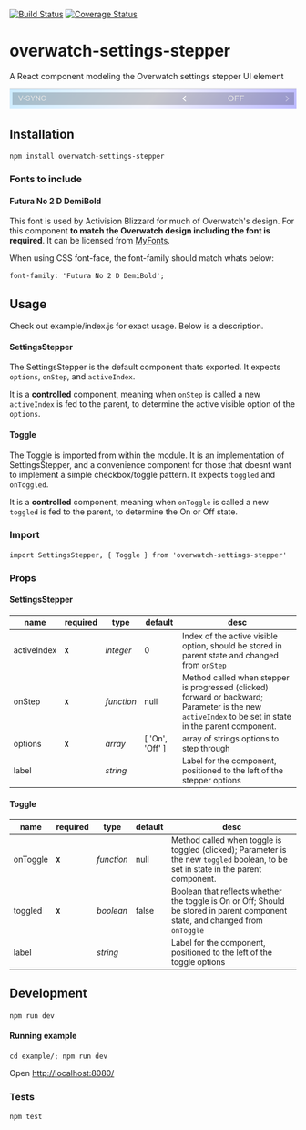 [![Build Status](https://travis-ci.org/likethemammal/overwatch-settings-stepper.svg?branch=master)](https://travis-ci.org/likethemammal/overwatch-settings-stepper)
[![Coverage Status](https://coveralls.io/repos/github/likethemammal/overwatch-settings-stepper/badge.svg?branch=master)](https://coveralls.io/github/likethemammal/overwatch-settings-stepper?branch=master)

overwatch-settings-stepper
=========

A React component modeling the Overwatch settings stepper UI element

![Example](example/example.png)

## Installation

    npm install overwatch-settings-stepper

### Fonts to include

#### Futura No 2 D DemiBold

This font is used by Activision Blizzard for much of Overwatch's design. For this component **to match the Overwatch design including the font is required**. It can be licensed from [MyFonts](http://www.myfonts.com/fonts/urw/futura-no-2/futura-no2-d-demi-bold/).

When using CSS font-face, the font-family should match whats below:

    font-family: 'Futura No 2 D DemiBold';

## Usage

Check out example/index.js for exact usage. Below is a description.

#### SettingsStepper

The SettingsStepper is the default component thats exported. It expects `options`, `onStep`, and `activeIndex`.

It is a **controlled** component, meaning when `onStep` is called a new `activeIndex` is fed to the parent, to determine the active visible option of the `options`.
 
#### Toggle

The Toggle is imported from within the module. It is an implementation of SettingsStepper, and a convenience component for those that doesnt want to implement a simple checkbox/toggle pattern. It expects `toggled` and `onToggled`.

It is a **controlled** component, meaning when `onToggle` is called a new `toggled` is fed to the parent, to determine the On or Off state.

### Import

    import SettingsStepper, { Toggle } from 'overwatch-settings-stepper'

### Props

#### SettingsStepper

| name        | required  | type           | default  | desc 
--- | --- | --- | --- | --- |
| activeIndex | **`X`** | *integer* | 0 | Index of the active visible option, should be stored in parent state and changed from `onStep` |
| onStep | **`X`** | *function* | null | Method called when stepper is progressed (clicked) forward or backward; Parameter is the new `activeIndex` to be set in state in the parent component.  |
| options | **`X`** | *array* | [ 'On', 'Off' ] | array of strings options to step through |
| label | | *string* | | Label for the component, positioned to the left of the stepper options |

#### Toggle

| name        | required  | type           | default  | desc 
--- | --- | --- | --- | --- |
| onToggle | **`X`** | *function* | null | Method called when toggle is toggled (clicked); Parameter is the new `toggled` boolean, to be set in state in the parent component.  |
| toggled | **`X`** | *boolean* | false | Boolean that reflects whether the toggle is On or Off; Should be stored in parent component state, and changed from `onToggle` |
| label | | *string* | | Label for the component, positioned to the left of the toggle options |

## Development

    npm run dev
    
#### Running example

    cd example/; npm run dev
    
Open [http://localhost:8080/](http://localhost:8080/)

### Tests

    npm test
